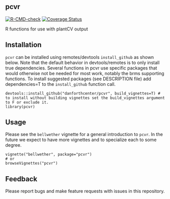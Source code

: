## pcvr
<!-- badges: start -->
  [![R-CMD-check](https://github.com/danforthcenter/pcvr/actions/workflows/R-CMD-check.yaml/badge.svg)](https://github.com/danforthcenter/pcvr/actions/workflows/R-CMD-check.yaml)
  [![Coverage
Status](https://codecov.io/github/danforthcenter/pcvr/coverage.svg?branch=master)](https://app.codecov.io/github/danforthcenter/pcvr)
<!-- badges: end -->

R functions for use with plantCV output

## Installation

`pcvr` can be installed using remotes/devtools `install_github` as shown below.
Note that the default behavior in devtools/remotes is to only install true dependencies. Several functions in pcvr use specific packages that would otherwise not be needed for most work, notably the brms supporting functions. To install suggested packages (see DESCRIPTION file) add dependencies=T to the `install_github` function call.

```
devtools::install_github("danforthcenter/pcvr", build_vignettes=T) # to install without building vignettes set the build_vignettes argument to F or exclude it.
library(pcvr)
```

## Usage

Please see the `bellwether` vignette for a general introduction to `pcvr`. In the future we expect to have more vignettes and to specialize each to some degree.

```
vignette("bellwether", package="pcvr")
# or 
browseVignettes("pcvr")
```


## Feedback

Please report bugs and make feature requests with issues in this repository.
